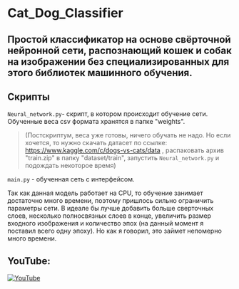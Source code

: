 # Cat_Dog_Classifier

## Простой классификатор на основе свёрточной нейронной сети, распознающий кошек и собак на изображении без специализированных для этого библиотек машинного обучения. 

## Скрипты

`Neural_network.py`- скрипт, в котором происходит обучение сети. Обученные веса csv формата хранятся в папке "weights".

>(Постскриптум, веса уже готовы, ничего обучать не надо. Но если хочется, то нужно скачать датасет по ссылке: https://www.kaggle.com/c/dogs-vs-cats/data
>, распаковать архив "train.zip" в папку "dataset/train", запустить `Neural_network.py` и подождать некоторое время)

`main.py` - обученная сеть с интерфейсом.

  Так как данная модель работает на CPU, то обучение занимает достаточно много времени, поэтому пришлось сильно ограничить параметры сети. В идеале бы лучше добавить больше сверточных слоев, несколько полносвязных слоев в конце, увеличить размер входного изображения и количество эпох (на данный момент я поставил всего одну эпоху). Но как я говорил, это займет непомерно много времени.

## YouTube:
[![YouTube](http://img.youtube.com/vi/OV4AW4HLLQE/0.jpg)](https://www.youtube.com/watch?v=OV4AW4HLLQE)


